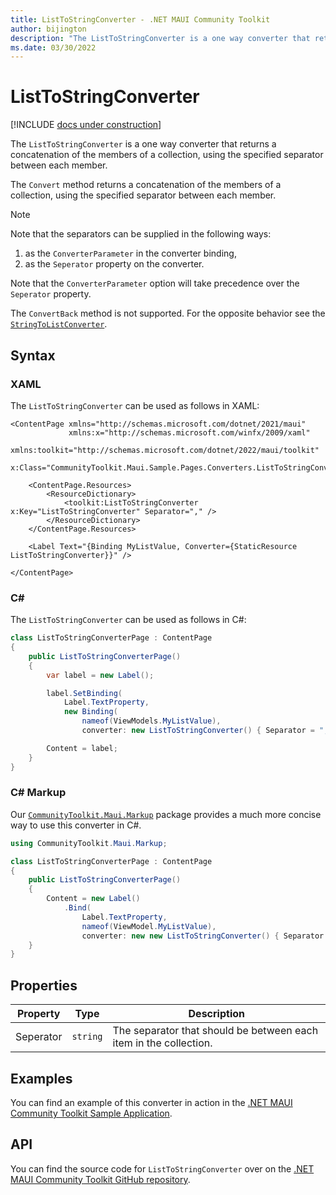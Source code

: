 ```yaml
---
title: ListToStringConverter - .NET MAUI Community Toolkit
author: bijington
description: "The ListToStringConverter is a one way converter that returns a concatenation of the members of a collection, using the specified separator between each member."
ms.date: 03/30/2022
---
```


# ListToStringConverter

[!INCLUDE [docs under construction](../includes/preview-note.md)]

The `ListToStringConverter` is a one way converter that returns a concatenation of the members of a collection, using the specified separator between each member.

The `Convert` method returns a concatenation of the members of a collection, using the specified separator between each member.

> [!NOTE]
> Note that the separators can be supplied in the following ways:
> 1. as the `ConverterParameter` in the converter binding,
> 1. as the `Seperator` property on the converter.
> 
> Note that the `ConverterParameter` option will take precedence over the `Seperator` property.

The `ConvertBack` method is not supported. For the opposite behavior see the [`StringToListConverter`](string-to-list-converter.md).

## Syntax

### XAML

The `ListToStringConverter` can be used as follows in XAML:

```xaml
<ContentPage xmlns="http://schemas.microsoft.com/dotnet/2021/maui"
             xmlns:x="http://schemas.microsoft.com/winfx/2009/xaml"
             xmlns:toolkit="http://schemas.microsoft.com/dotnet/2022/maui/toolkit"
             x:Class="CommunityToolkit.Maui.Sample.Pages.Converters.ListToStringConverterPage">

    <ContentPage.Resources>
        <ResourceDictionary>
            <toolkit:ListToStringConverter x:Key="ListToStringConverter" Separator="," />
        </ResourceDictionary>
    </ContentPage.Resources>

    <Label Text="{Binding MyListValue, Converter={StaticResource ListToStringConverter}}" />

</ContentPage>
```

### C#

The `ListToStringConverter` can be used as follows in C#:

```csharp
class ListToStringConverterPage : ContentPage
{
    public ListToStringConverterPage()
    {
        var label = new Label();

		label.SetBinding(
			Label.TextProperty,
			new Binding(
				nameof(ViewModels.MyListValue),
				converter: new ListToStringConverter() { Separator = "," }));

		Content = label;
    }
}
```

### C# Markup

Our [`CommunityToolkit.Maui.Markup`](../markup/markup.md) package provides a much more concise way to use this converter in C#.

```csharp
using CommunityToolkit.Maui.Markup;

class ListToStringConverterPage : ContentPage
{
    public ListToStringConverterPage()
    {
        Content = new Label()
            .Bind(
                Label.TextProperty,
                nameof(ViewModel.MyListValue),
                converter: new new ListToStringConverter() { Separator = "," });
    }
}
```

## Properties

|Property  |Type  |Description  |
|---------|---------|---------|
| Seperator | `string` | The separator that should be between each item in the collection. |

## Examples

You can find an example of this converter in action in the [.NET MAUI Community Toolkit Sample Application](https://github.com/CommunityToolkit/Maui/blob/main/samples/CommunityToolkit.Maui.Sample/Pages/Converters/ListToStringConverterPage.xaml).

## API

You can find the source code for `ListToStringConverter` over on the [.NET MAUI Community Toolkit GitHub repository](https://github.com/CommunityToolkit/Maui/blob/main/src/CommunityToolkit.Maui/Converters/ListToStringConverter.shared.cs).
